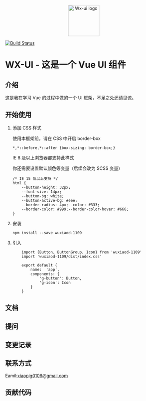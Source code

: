 <p align="center"><a href="http://pigxw.top/wx-ui/" target="_blank" rel="noopener noreferrer"><img width="100" src="https://i.loli.net/2020/04/14/L1dKY6jaq5zhNRP.png" alt="Wx-ui logo"></a></p>

[![Build Status](https://travis-ci.org/WUXIAOd/gulu-1.svg?branch=master)](https://travis-ci.org/WUXIAOd/gulu-1)

# WX-UI - 这是一个 Vue UI 组件

## 介绍

这是我在学习 Vue 的过程中做的一个 UI 框架，不足之处还请见谅。

## 开始使用

1. 添加 CSS 样式

   使用本框架前，请在 CSS 中开启 border-box
   
    ```
    *,*::before,*::after {box-sizing: border-box;}
    ```
    
    IE 8 及以上浏览器都支持此样式
    
    你还需要设置默认颜色等变量（后续会改为 SCSS 变量）
    
    ```
    /* IE 15 及以上支持 */
    html {
        --button-height: 32px;
        --font-size: 14px;
        --button-bg: white;
        --button-active-bg: #eee;
        --border-radius: 4px;--color: #333;
        --border-color: #999;--border-color-hover: #666;
    }
    ```
  
2. 安装 
    ```
    npm install --save wuxiaod-1109
    ```
3. 引入 
    ```
        import {Button, ButtonGroup, Icon} from 'wuxiaod-1109'
        import 'wuxiaod-1109/dist/index.css'
    
        export default {
            name:  'app',
            components: {
                'g-button': Button,
                'g-icon': Icon
            }
        }
    ```

## 文档

## 提问

## 变更记录

## 联系方式

Eamil:xiaopig0106@gmail.com

## 贡献代码


